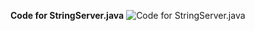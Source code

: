 **Code for StringServer.java**
![Code for StringServer.java](https://github.com/nselvakumar25/cse15l-lab-reports/StringServer.png)



